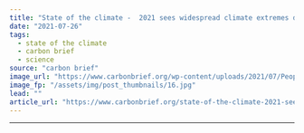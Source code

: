 ```yaml
---
title: "State of the climate -  2021 sees widespread climate extremes despite a cool start"
date: "2021-07-26"
tags: 
  - state of the climate
  - carbon brief
  - science
source: "carbon brief"
image_url: "https://www.carbonbrief.org/wp-content/uploads/2021/07/People-ride-on-a-waterlogged-road-in-Zhengzhou-after-torrential-rains_2G8FG6W-1-583x372.jpg"
image_fp: "/assets/img/post_thumbnails/16.jpg"
lead: ""
article_url: "https://www.carbonbrief.org/state-of-the-climate-2021-sees-widespread-climate-extremes-despite-a-cool-start"
---
```


---
